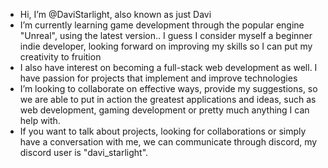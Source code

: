 - Hi, I’m @DaviStarlight, also known as just Davi
- I’m currently learning game development through the popular engine "Unreal", using the latest version.. I guess I consider myself a beginner indie developer, looking forward on improving my skills so I can put my creativity to fruition
- I also have interest on becoming a full-stack web development as well. I have passion for projects that implement and improve technologies
- I’m looking to collaborate on effective ways, provide my suggestions, so we are able to put in action the greatest applications and ideas, such as web development, gaming development or pretty much anything I can help with.
- If you want to talk about projects, looking for collaborations or simply have a conversation with me, we can communicate through discord, my discord user is "davi_starlight".
